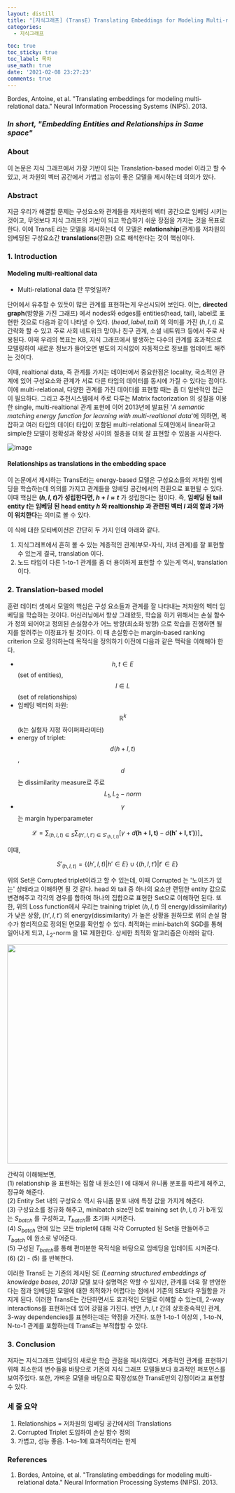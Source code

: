 ```yaml
---
layout: distill
title: "[지식그래프] (TransE) Translating Embeddings for Modeling Multi-relational Data"
categories: 
  - 지식그래프 

toc: true
toc_sticky: true
toc_label: 목차
use_math: true
date: '2021-02-08 23:27:23'
comments: true
---
```


Bordes, Antoine, et al. "Translating embeddings for modeling multi-relational data." Neural Information Processing Systems (NIPS). 2013.


### _In short, "Embedding Entities and Relationships in Same space"_

### About

이 논문은 지식 그래프에서 가장 기반이 되는 Translation-based model 이라고 할 수 있고, 저 차원의 벡터 공간에서 가볍고 성능이 좋은 모델을 제시하는데 의의가 있다.  

### Abstract

지금 우리가 해결할 문제는 구성요소와 관계들을 저차원의 벡터 공간으로 임베딩 시키는 것이고, 무엇보다 지식 그래프의 기반이 되고 학습하기 쉬운 장점을 가지는 것을 목표로 한다. 이에 TransE 라는 모델을 제시하는데 이 모델은 **relationship**(관계)를  저차원의 임베딩된 구성요소간 **translations**(전환)  으로 해석한다는 것이 핵심이다.

### 1. Introduction

#### Modeling multi-realtional data
* Multi-relational data 란 무엇일까?  

단어에서 유추할 수 있듯이 많은 관계를 표현하는게 우선시되어 보인다. 이는, **directed graph**(방향을 가진 그래프) 에서 nodes와 edges를 entities(head, tail), label로 표현한 것으로 다음과 같이 나타낼 수 있다.  $(head, label, tail)$ 의 의미를 가진 $(h,l,t)$ 로 간략화 할 수 있고 주로 사회 네트워크 망이나 친구 관계, 소셜 네트워크 등에서 주로 사용된다. 이때 우리의 목표는 KB, 지식 그래프에서 발생하는 다수의 관계를 효과적으로 모델링하여 새로운 정보가 들어오면 별도의 지식없이 자동적으로 정보를 업데이트 해주는 것이다.   

이때, realtional data, 즉 관계를 가지는 데이터에서 중요한점은 locality, 국소적인 관계에 있어 구성요소와 관계가 서로 다른 타입의 데이터를 동시에 가질 수 있다는 점이다. 이에 multi-relational, 다양한 관계를 가진 데이터를 표현할 때는 좀 더 일반적인 접근이 필요하다. 그리고 추천시스템에서 주로 다루는 Matrix factorization  의 성질을 이용한 single, multi-realtional 관계 표현에 이어 2013년에 발표된 '*A semantic matching energy function for learning with multi-realtional data*'에 의하면,  복잡하고 여러 타입의 데이터 타입이 포함된 multi-relational 도메인에서 linear하고 simple한 모델이 정확성과 확장성 사이의 절충을 더욱 잘 표현할 수 있음을 시사한다.  

![image](https://user-images.githubusercontent.com/68312164/107507619-2eb08280-6be3-11eb-8b54-e25b7d8f54e3.png)

#### Relationships as translations in the embedding space
이 논문에서 제시하는 TransE라는 energy-based 모델은  구성요소들의 저차원 임베딩을 학습하는데 의의를 가지고 관계들을 임베딩 공간에서의 전환으로 표현될 수 있다. 이때 핵심은 **$(h,l,t)$가 성립한다면, $h+l \approx t$** 가 성립한다는 점이다. 즉, **임베딩 된 tail entity $t$는 임베딩 된 head entity $h$ 와 realtionship 과 관련된 벡터 $l$ 과의 합과 가까이 위치한다**는 의미로 볼 수 있다.  

이 식에 대한 모티베이션은 간단히 두 가지 인데 아래와 같다.  
1. 지식그래프에서 흔히 볼 수 있는 계층적인 관계(부모-자식, 자녀 관계)를 잘 표현할 수 있는게 결국, translation 이다.  
2. 노드 타입이 다른 1-to-1 관계를 좀 더 용이하게  표현할 수 있는게 역시, translation 이다.  


### 2. Translation-based model

 훈련 데이터 셋에서 모델의 핵심은 구성 요소들과 관계를 잘 나타내는 저차원의 벡터 임베딩을 학습하는 것이다. 머신러닝에서 항상 그래왔듯, 학습을 하기 위해서는 손실 함수가 정의 되어야고 정의된 손실함수가 어느 방향(최소화 방향) 으로 학습을 진행하면 될지를 알려주는 이정표가 될 것이다. 이 때 손실함수는 margin-based ranking criterion 으로 정의하는데 목적식을 정의하기 이전에 다음과 같은 맥락을 이해해야 한다.  
 
 * $$h,t\in E $$(set of entities), $$l \in L $$(set of relationships) 
 * 임베딩 벡터의 차원: $$\mathbb{R}^{k} $$(k는 실험자 지정 하이퍼파라미터)
 * energy of triplet: $$d(h+l, t)$$, $$d$$는 dissimilarity measure로 주로 $$L_{1}, L_{2} - norm$$
 * $$\gamma $$는 margin hyperparameter
 
 
 $$ \mathcal{L}= \sum_{(h,l,t)\in S} \sum_{(h',l,t')\in S'_{(h,l,t)}}\left [ \gamma +{d} \mathbf{(h+l,t)} -d\mathbf{(h'+l,t')})\right ]_{+} $$ 
 
 이때,  
 
 $$S'_{(h,l,t)} = \left \{ (h',l,t)|h' \in E \right \} \cup \left \{ (h,l,t')|t' \in E \right \} $$  
 
 위의 Set은 Corrupted triplet이라고 할 수 있는데, 이때 Corrupted 는 '노이즈가 있는' 상태라고 이해하면 될 것 같다. head 와 tail 중 하나의 요소만 랜덤한 entity 값으로 변경해주고 각각의 경우를 합하여 하나의 집합으로 표현한 Set으로 이해하면 된다. 또한, 위의 Loss function에서 우리는 training triplet $(h,l,t)$ 의 energy(dissimilarity) 가 낮은 상황, $(h',l,t')$ 의 energy(dissimilarity) 가 높은 상황을 원하므로 위의 손실 함수가 합리적으로 정의된 면모를 확인할 수 있다. 최적화는 mini-batch의 SGD를 통해 일어나게 되고, $L_{2}$-norm 을 1로 제한한다.  상세한 최적화 알고리즘은 아래와 같다.
 
<center><img src="https://user-images.githubusercontent.com/68312164/107486444-652cd400-6bc8-11eb-98f5-3a72be295145.png" width="750" height="500"></center>

간략히 이해해보면,  
(1) relationship 을 표현하는 집합 내 원소인 l 에 대해서 유니폼 분포를 따르게 해주고, 정규화 해준다.   
(2) Entity Set 내의 구성요소 역시 유니폼 분포 내에 특정 값을 가지게 해준다.  
(3) 구성요소를 정규화 해주고, minibatch size인 b로 training set $(h,l,t)$ 가 b개 있는 $S_{batch}$ 를 구성하고, $T_{batch}$를 초기화 시켜준다.  
(4) $S_{batch}$ 안에 있는 모든 triplet에 대해 각각 Corrupted 된 Set을 만들어주고 $T_{batch}$ 에 원소로 넣어준다.  
(5) 구성된 $T_{batch}$를 통해 편미분한 목적식을 바탕으로 임베딩을 업데이트 시켜준다.  
(6) (2) - (5) 를 반복한다.  

이러한 TransE 는 기존의 제시된 SE *(Learning structured embeddings of knowledge bases, 2013)* 모델 보다 설명력은 약할 수 있지만, 관계를 더욱 잘 반영한다는 점과 임베딩된 모델에 대한 최적화가 어렵다는 점에서 기존의 SE보다 우월함을 가지게 된다. 이러한 TransE는 간단하면서도 효과적인 모델로 이해할 수 있는데, 2-way interactions를 표현하는데 있어 강점을 가진다. 반면 ,$h,l,t$ 간의 상호종속적인 관계, 3-way dependencies를 표현하는데는 약점을 가진다. 또한 1-to-1 이상의 , 1-to-N, N-to-1 관계를 포함하는데 TransE는 부적합할 수 있다.

### 3. Conclusion
저자는 지식그래프 임베딩의 새로운 학습 관점을 제시하였다. 계층적인 관계를 표현하기 위해 최소한의 변수들을 바탕으로 기존의 지식 그래프 모델들보다 효과적인 퍼포먼스를 보여주었다. 또한, 가벼운 모델을 바탕으로 확장성또한 TransE만의 강점이라고 표현할 수 있다. 

### 세 줄 요약
1. Relationships = 저차원의 임베딩 공간에서의 Translations
2. Corrupted Triplet 도입하여 손실 함수 정의
3. 가볍고, 성능 좋음. 1-to-1에 효과적이라는 한계

### References
1. Bordes, Antoine, et al. "Translating embeddings for modeling multi-relational data." Neural Information Processing Systems (NIPS). 2013.

